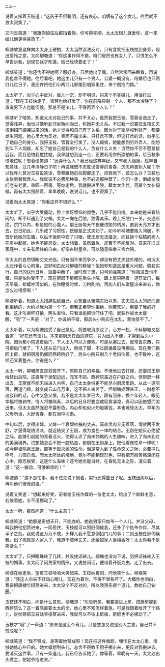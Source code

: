     二三一 

   说着又指着玉枝道：“这孩子不但聪明，还有良心。咱俩有了这个女儿，往后就不致太寂寞了。”

   又问玉枝道：“我跟你娘往后都指着你，你可得孝顺。太太压根儿就爱你，这一来娘儿俩更得亲热了。”

   柳塘故意这样向太太身上硬拍，太太当然没法反对，只有含笑把玉枝拉到身旁，现出爱怜之意，又向柳塘道：“你这事作得不错，咱们居然也有女儿了。只恨怎么不早告诉我，到现在我才知道，她已经快要走了！”

   柳塘笑道：“你还舍不得她啊？那好办，日后她出了阁，自然常常回来瞧看，再说我也舍不得她。往后看吧，她这主儿只有一个男人，公婆一概没有，结婚后也只两口儿过日子，我还许把他们小两口儿都接到咱家里住，来个倒招门婿。”

   太太听了，似乎心中反对，脸儿一沉，却不明说，只来个不答碴儿，用话打岔道：“现在玉枝快走了，雪蓉也给打发了，你在前院只剩一个人，那不太冷静了？虽说男下人也能伺候，那总不是法儿，不得再弄个人么？”

   柳塘听了暗笑，知道太太对自己的事，并不关心，虽然我把玉枝、雪蓉全送走了，觉得诧异，但也只像听到邻家新闻而已，和她并无关系。不过我一说要把玉枝丈夫按倒招门婿接进来的话，她才觉得和自己有了关系。因为对于家庭权利财产，都要发生问题。她心里大为反对，表面不露出来，只打岔不理，但这打岔的话，似乎忘了她自己的身分。我把玉枝、雪蓉全打发了，没人伺候，她能想到另外弄人，能想到叫下人伺候，却忘了她自己是我的什么人，负有什么义务！当然你不但不愿意接近我，而且恐怕我搅扰她。我早就想到这一点，正要利用你所恐怕的事，给玉枝争取地位呢！想着便笑道：“还弄什么人？我已经这样年纪，又有老大烟瘾，趁早自知意味，过几年清静日子吧！再说我既不忍耽误雪蓉的青春，怎忍再害别人呢？所以我昨儿曾对玉枝说笑话，雪蓉跟她前后脚都走了，把我抛下，该怎么办？玉枝也主张另替我弄人。我就说不必费那种事，也不必造那种孽了。你们一走，倒成全我们老夫老妻，重圆一回房。等你走后，我就搬进里院，跟太太作伴，另雇个女仆伺候，再有太太照顾着，早早晚晚，说说话儿，也不寂寞了。”

   说着向太太笑道：“你看这样不很好么？”

   太太听了，似乎大受震动，脸上惊讶懊恼的颜色，几乎不能自掩。本来她是来看热闹的，却不料遇到了灾祸。太太一向在后院，独得其乐。晚上把院门一关，交通断绝，院门以内，都是她的心腹人。那王厨每天午夜便进她的绣房，直到天亮方才出去，日日如此，几乎成了习惯性，恍疑是正式夫妇了。如今听柳塘要搬入同居，不啻断绝她的生趣，以后不但房中安了只眼，使王厨无法接近，而且换个枯槁的老人在房中起腻，她也不能忍受。太太想着，虽然着急，却苦于不能反对。自来在旧式家庭中，丈夫有居住的自由，好像古时皇帝，可以随意临幸三宫六院。

   作太太的自然切盼丈夫光临，只有因不来而争夕，却没有把丈夫往外推的。何况太太还作着亏心的事，怎好明白反对柳塘的移居？但她却知道这是重大问题，倘若实行，自己的快乐日月，就要中断了。当时想了想，只可勉强笑道：“你搬进去也不错，只是怕你受不了。现在厨房下房都在后头小院，跟上房只隔着一道穿堂门，每天早晨，蛤蟆吵湾似的，在你睡觉时候，刀杓乱响，再加人们从堂屋出来进去，你怎么过得惯啊！”

   柳塘听着，知道太太措辞拒绝自己。心想自从肇端夫妇以来，丈夫进太太的房而遭到拒绝的，大约以我为第一个了。但我正希望你拒绝，倘若欢迎，倒要了我的好看。这才叫麻秆打狼，两头害怕，只看谁能把谁吓住了吧。就装作被太太提醒，“哦”了一声道：“对了，你说的不错，那后头小院实在太乱，我怕受不了。”

   太太听着，以为柳塘接受了自己意见，将要取消原议了，心方一松，不料柳塘又接着道：“好在还有法儿。本来那厨房在西边跨院，只为出入不便，才挪到后头小院。因为那小院通着后门，下人出入可以方便些。可是从挪过去，就常丢东西，只可把后门堵了，下人还从前门出入，倒绕了脚，不过因循着没再挪动。现在我们搬回上房，就把厨房仍挪回西跨院好了，后头小院只剩几个老妈住着，也不致吵，这样还显着整齐，你说是么？”

   太太一听，柳塘简直是双管齐下，剪除自己的幸福。不但他进去打搅，还要把王厨给赶出后院，这直等于发配边远，充军不回。西跨院虽近在户庭之内，但厨房一移出去，王厨就不能无端进入内宅，自己太太身份更不能尽向厨房里跑。从此一道院落，两道门楹，就变成云山几万重，这不把人害苦了。但柳塘据理甚正，一时想不出驳辩的话，心中又急又恨，若不是太太年岁已大，颇有涵养，换个年轻人，眼见幸福将被剥夺，情人将被隔离，以后的日月将要变成寂寞凄凉，真可以因绝望而哭出来。但太太虽然强忍不露形色，内心却也似火灼般痛苦。本也难怪太太，早年为父母所误，大好青春，都在闺中消逝。

   中旬以后，才得出嫁，又嫁一个衰颓枯槁的丈夫。简直灵肉全无着落，情欲两不发舒，才逼得堤防溃决，就近结交了王厨，成为食色一体的结合。王厨在她灰心绝望之际，能够引起她的青春活火，使得认识了向未领略的人生趣味，进入了向未到过的美满境界。试想她怎会不把一腔热血，都倒在王厨身上，把他看做性命一样呢！如今柳塘隔离王厨，直等于毁灭她的性命。但是常人到了性命交关之际，必要挣扎呼号，力图自救。而太太所处的境地，竟尔不能稍现形色，只有把万般苦痛深闭在心中，隐忍挨受，这是什么滋味？还亏她尚能自持，在昏乱无主之际，漫应着道：“这一搬动，可够麻烦的！”

   柳塘道：“这不是忙事，我不过先说下搁着，实行还得些日子呢。玉枝出阁以后，再叫他们慢慢的搬。”

   说着又笑道：“想起来好笑，前者给玉枝作媒的一位老太太，给出了个新鲜主意，若依着她，全不用挪动了。”

   太太一听，瞿然问道：“什么主意？”

   柳塘笑道：“她那是奇想天开，不能办的。她说男家只姑爷一个人儿，并没父母，叫我把他招赘进来，一同居住，玉枝就可以照旧伺候我，还多了个姑爷作伴，尽其半子之劳。我就说这万万不成，头样儿我不愿意倒招门儿的事；二则玉枝在家伺候我，出了阁就是人家人了，难道不陪伴丈夫，还给娘家人当梅香呀！太太你看不是笑话么？”

   太太听了，只把眼珠转了几转，并没接话碴儿。柳塘也没向下说，另把话锋转入玉枝的婚事。太太问了问男家的情形，又说些闲话，便借着开饭为由，走了出去。

   柳塘在她走后，望着玉枝哈哈大笑起来。玉枝纳着闷，问他笑什么。柳塘笑道：“我这人向来不好动心眼儿，现在为着你，不得不冒些坏了。大概你也明白，我要把唐棣华招赘进来，太太没个不反对的，所以我预先摆个道儿，教她自己钻圈。”

   玉枝还不明白，问是什么意思。柳塘道：“你没听见，我要搬进上房，把厨房挪到西跨院么？这一着简直要太太的命，她心里不知怎样着急。可是我随着给开了个路儿，说倘若把玉枝姑爷招赘进来，我就可以不往上房搬，厨房也不必挪动了。”

   玉枝才“哦”了一声道：“原来是这么个弯儿，只是您怎又说是别人主意，自己并不赞成呢？”

   柳塘笑道：“我不赞成，是等着她赞成呀！现在把这件难题，埋伏在太太心里，很够她焦心些日的。她大概想到头儿，总舍不得教王厨子挪出来，更反对我搬进去。要消灭这件事，只有一条道儿，我已经告诉她了。你等着，早晚有一天，太太必出头做主，把姑爷招进来。”

